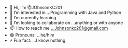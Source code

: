 - 👋 Hi, I’m @JOhnsonKC201
- 👀 I’m interested in ...Programming with Java and Python
- 🌱 I’m currently learning 
- 💞️ I’m looking to collaborate on ...anything or with anyone
- 📫 How to reach me ...Johnsonkc201@gmail.com
- 😄 Pronouns: ...he/him
- ⚡ Fun fact: ...I know nothing.

